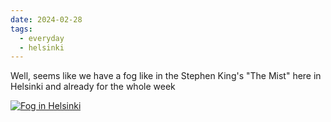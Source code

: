```yaml
---
date: 2024-02-28
tags:
  - everyday
  - helsinki
---
```

Well, seems like we have a fog like in the Stephen King's "The Mist" here in Helsinki and already for the whole week

<a href="{% imageUrl 'content/fog.jpg' %}" target="_blank">
	<img src="{% imageUrl 'content/fog.jpg' %}" alt="Fog in Helsinki" />
</a>
